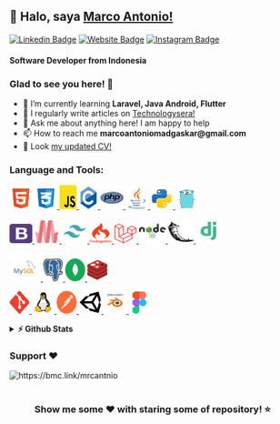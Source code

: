 <h2 align="left">👋 Halo, saya <a href="https://github.com/M4rc000/">Marco Antonio!</a></h2>
<p align="left">
    <a href="https://www.linkedin.com/in/mrcantnio/" target="_blank"><img align="center"
            src="https://img.shields.io/badge/-LinkedIn-0e76a8?style=flat-square&logo=Linkedin&logoColor=white"
            alt="Linkedin Badge" style="text-decoration: none"/></a>
    <a href="https://m4rc000.github.io/Portfolio/" target="_blank"><img align="center"
            src="https://img.shields.io/badge/Website-3b5998?style=flat-square&logo=google-chrome&logoColor=white"
            alt="Website Badge" style="text-decoration: none"/></a>
    <a href="https://www.instagram.com/mrcantnio_/" target="_blank"><img align="center"
            src="https://img.shields.io/badge/-Instagram-e4405f?style=flat-square&logo=Instagram&logoColor=white"
            alt="Instagram Badge" style="text-decoration: none"/></a>
</p>
<h4 align="left">Software Developer from Indonesia</h4>
<h3>Glad to see you here! 👋</h3>
<ul>
    <li>🌱 I’m currently learning <b>Laravel, Java Android, Flutter</b></li>
    <li>📝 I regularly write articles on <a href="https://technologysera.blogspot.com/">Technologysera!</a></li>
    <li>💬 Ask me about anything here! I am happy to help</li>
    <li>📫 How to reach me <b>marcoantoniomadgaskar@gmail.com</b></li>
    <li>📄 Look <a href="https://raw.githubusercontent.com/M4rc000/Portfolio/main/src/doc/CV.pdf">my updated CV!</a>
    </li>
</ul>
<h3 align="left">Language and Tools:</h3>
<p class="latols" align="left">
    <a href="https://www.w3.org/html/" target="_blank" rel="noreferrer"><img src="./logo/html.svg" alt="html5" width="40" height="40"/></a>
    <a href="https://www.w3schools.com/css/" target="_blank" rel="noreferrer">
    <img src="./logo/css.svg" alt="css3" width="40" height="40" /> </a>
    <a href="https://developer.mozilla.org/en-US/docs/Web/JavaScript" target="_blank" rel="noreferrer"> <img
            src="./logo/javascript.svg"
            alt="javascript" width="30" height="42" style="text-decoration: none"/> </a>
    <a href="https://www.cprogramming.com/" target="_blank" rel="noreferrer"> <img
            src="./logo/c.svg" alt="c" width="34"
            height="40" /> </a>
    <a href="https://www.php.net" target="_blank" rel="noreferrer"> <img
            src="./logo/php.svg" alt="php"
            width="40" height="40" style="text-decoration: none"/> </a>
    <a href="https://www.java.com" target="_blank" rel="noreferrer"> <img
            src="./logo/java.svg" alt="java"
            width="40" height="38" style="text-decoration: none"/> </a>
    <a href="https://www.python.org" target="_blank" rel="noreferrer"> <img
            src="./logo/python.svg"
            alt="python" width="40" height="37" style="text-decoration: none"/> </a>
    <a href="https://go.dev/" target="_blank" rel="noreferrer"> <img
            src="./logo/go.svg" alt="go" width="40"
            height="35" style="text-decoration: none"/> </a>
</p>
<p class="latols" align="left">
    <a href="https://getbootstrap.com" target="_blank" rel="noreferrer"> <img
            src="./logo/bootstrap.svg"
            alt="bootstrap" width="40" height="34" style="text-decoration: none"/> </a>
    <a href="https://materializecss.com/" target="_blank" rel="noreferrer"> <img
            src="./logo/materialize.svg"
            alt="materialize" width="44" height="40" style="text-decoration: none"/> </a>
    <a href="https://tailwindcss.com/" target="_blank" rel="noreferrer"> <img
            src="./logo/tailwind.svg" alt="tailwind" width="45"
            height="43" style="text-decoration: none"/> </a>
    <a href="https://codeigniter.com" target="_blank" rel="noreferrer"> <img
            src="./logo/codeigniter.svg" alt="codeigniter" width="39" height="36" style="text-decoration: none"/> </a>
    <a href="https://laravel.com/" target="_blank" rel="noreferrer"> <img
            src="./logo/laravel.svg"
            alt="laravel" width="40" height="34" style="text-decoration: none"/> </a>
    <a href="https://nodejs.org" target="_blank" rel="noreferrer"> <img
            src="./logo/nodejs.svg"
            alt="nodejs" width="47" height="43" style="text-decoration: none"/> </a>
    <a href="https://flask.palletsprojects.com/en/stable/" target="_blank" rel="noreferrer"> <img
            src="./logo/flask.svg"
            alt="flask" width="45" height="40" style="text-decoration: none"/> </a>
    <a href="https://www.djangoproject.com" target="_blank" rel="noreferrer"> <img
            src="./logo/django.svg"
            alt="django" width="47" height="43" style="text-decoration: none"/> </a>
</p>

<!-- Database -->
<p class="latols" align="left">
    <a href="https://www.mysql.com" target="_blank" rel="noreferrer"> <img
            src="./logo/mysql.svg"
            alt="mysql" width="55" height="50" style="text-decoration: none"/> </a>
    <a href="https://www.postgresql.org" target="_blank" rel="noreferrer"> <img
            src="./logo/postgresql.svg"
            alt="postgresql" width="35" height="40" style="text-decoration: none"/> </a>
    <a href="https://www.mongodb.com" target="_blank" rel="noreferrer"> <img
            src="./logo/mongodb.svg"
            alt="mongodb" width="35" height="40" style="text-decoration: none"/> </a>
    <a href="https://redis.io" target="_blank" rel="noreferrer"> <img
            src="./logo/redis.svg"
            alt="redis" width="35" height="40" style="text-decoration: none"/> </a>
</p>

<!-- Tools -->
<p class="latols" align="left">
    <a href="https://git-scm.com/" target="_blank" rel="noreferrer"> <img
            src="./logo/git.svg" alt="git" width="35" height="40" style="text-decoration: none"/> </a>
    <a href="https://www.linux.org/" target="_blank" rel="noreferrer"> <img
            src="./logo/linux.svg" alt="linux"
            width="40" height="40" style="text-decoration: none"/> </a>
    <a href="https://postman.com" target="_blank" rel="noreferrer"> <img
            src="./logo/postman.svg" alt="postman" width="35"
            height="40" style="text-decoration: none"/> </a>
    <a href="https://unity.com/" target="_blank" rel="noreferrer"> <img
            src="./logo/unity.svg" alt="unity" width="40" height="40" style="text-decoration: none"/> </a>
    <a href="https://www.blender.org/" target="_blank" rel="noreferrer"> <img
            src="./logo/blender.svg" alt="blender"
            width="40" height="40" style="text-decoration: none"/> </a>
    <a href="https://www.figma.com/" target="_blank" rel="noreferrer"> <img
            src="./logo/figma.svg" alt="figma" width="37" height="39" style="text-decoration: none"/> </a>
</p>

<details>
    <summary><b>⚡ Github Stats</b></summary>
    <br />
    <p align="left"><a href="https://github.com/M4rc000/github-readme-stats"><img
                src="https://github-readme-stats.vercel.app/api/top-langs/?username=M4rc000" alt="Top Langs"></a></p>
    <p align="left"><a href="https://github.com/M4rc000/github-readme-stats"><img
                src="https://github-readme-stats.vercel.app/api?username=m4rc000&show_icons=true&locale=en"
                alt="Stats"></a></p>
    <p align="left"><a href="https://github.com/M4rc000/github-readme-stats"><img
                src="https://github-readme-streak-stats.herokuapp.com/?user=m4rc000" alt="Streak"></a></p>
</details>
<h3 align="left">Support ❤️</h3>
<p><a href="https://www.buymeacoffee.com/mrcantnio"> <img align="left"
            src="https://cdn.buymeacoffee.com/buttons/v2/default-yellow.png" height="50" width="210"
            alt="https://bmc.link/mrcantnio" /></a></p><br><br>
<div align="center">
    <h3>Show me some ❤️ with staring some of repository! ⭐</h3>
</div>
